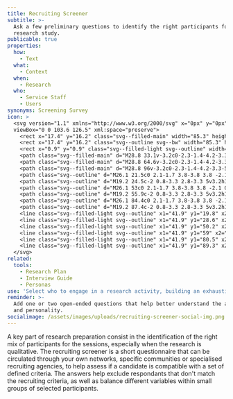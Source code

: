 ```yaml
---
title: Recruiting Screener
subtitle: >-
  Ask a few preliminary questions to identify the right participants for a
  research study.
publicable: true
properties:
  how:
    - Text
  what:
    - Context
  when:
    - Research
  who:
    - Service Staff
    - Users
synonyms: Screening Survey
icon: >
  <svg version="1.1" xmlns="http://www.w3.org/2000/svg" x="0px" y="0px"
  viewBox="0 0 103.6 126.5" xml:space="preserve">
    <rect x="17.4" y="16.2" class="svg--filled-main" width="85.3" height="109.4"/>
    <rect x="17.4" y="16.2" class="svg--outline svg--bw" width="85.3" height="109.4"/>
    <rect x="0.9" y="0.9" class="svg--filled-light svg--outline" width="87.5" height="109.4"/>
    <path class="svg--filled-main" d="M28.8 33.1v-3.2c0-2.3-1.4-4.2-3.3-5h-6.2c-2 0.8-3.3 2.8-3.3 5v3.2H28.8z"/>
    <path class="svg--filled-main" d="M28.8 64.6v-3.2c0-2.3-1.4-4.2-3.3-5h-6.2c-2 0.8-3.3 2.8-3.3 5v3.2H28.8z"/>
    <path class="svg--filled-main" d="M28.8 96v-3.2c0-2.3-1.4-4.2-3.3-5h-6.2c-2 0.8-3.3 2.8-3.3 5V96H28.8z"/>
    <path class="svg--outline" d="M26.1 21.5c0 2.1-1.7 3.8-3.8 3.8 -2.1 0-3.8-1.7-3.8-3.8v-1.3c0-2.1 1.7-3.8 3.8-3.8 2.1 0 3.8 1.7 3.8 3.8V21.5z"/>
    <path class="svg--outline" d="M19.2 24.5c-2 0.8-3.3 2.8-3.3 5v3.2h12.9v-3.2c0-2.3-1.4-4.2-3.3-5"/>
    <path class="svg--outline" d="M26.1 53c0 2.1-1.7 3.8-3.8 3.8 -2.1 0-3.8-1.7-3.8-3.8v-1.3c0-2.1 1.7-3.8 3.8-3.8 2.1 0 3.8 1.7 3.8 3.8V53z"/>
    <path class="svg--outline" d="M19.2 55.9c-2 0.8-3.3 2.8-3.3 5v3.2h12.9V61c0-2.3-1.4-4.2-3.3-5"/>
    <path class="svg--outline" d="M26.1 84.4c0 2.1-1.7 3.8-3.8 3.8 -2.1 0-3.8-1.7-3.8-3.8v-1.3c0-2.1 1.7-3.8 3.8-3.8 2.1 0 3.8 1.7 3.8 3.8V84.4z"/>
    <path class="svg--outline" d="M19.2 87.4c-2 0.8-3.3 2.8-3.3 5v3.2h12.9v-3.2c0-2.3-1.4-4.2-3.3-5"/>
    <line class="svg--filled-light svg--outline" x1="41.9" y1="19.8" x2="52.4" y2="19.8"/>
    <line class="svg--filled-light svg--outline" x1="41.9" y1="28.6" x2="74.6" y2="28.6"/>
    <line class="svg--filled-light svg--outline" x1="41.9" y1="50.2" x2="52.4" y2="50.2"/>
    <line class="svg--filled-light svg--outline" x1="41.9" y1="59" x2="74.6" y2="59"/>
    <line class="svg--filled-light svg--outline" x1="41.9" y1="80.5" x2="52.4" y2="80.5"/>
    <line class="svg--filled-light svg--outline" x1="41.9" y1="89.3" x2="74.6" y2="89.3"/>
  </svg>
related:
  tools:
    - Research Plan
    - Interview Guide
    - Personas
use: 'Select who to engage in a research activity, building an exhaustive panel.'
reminder: >-
  Add one or two open-ended questions that help better understand the approach
  and personality.
socialimage: /assets/images/uploads/recruiting-screener-social-img.png
---
```

A key part of research preparation consist in the identification of the right mix of participants for the sessions, especially when the research is qualitative. The recruiting screener is a short questionnaire that can be circulated through your own networks, specific communities or specialised recruiting agencies, to help assess if a candidate is compatible with a set of defined criteria. The answers help exclude respondants that don't match the recruiting criteria, as well as balance different variables within small groups of selected participants.
